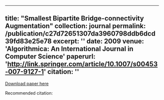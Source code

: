 
---
title: "Smallest Bipartite Bridge-connectivity Augmentation"
collection: journal
permalink: /publication/c27d72651307da3960798ddb6dcd39fd83e25e78
excerpt: ''
date: 2009
venue: 'Algorithmica: An International Journal in Computer Science'
paperurl: 'http://link.springer.com/article/10.1007/s00453-007-9127-1'
citation: ''
---


[Download paper here](http://link.springer.com/article/10.1007/s00453-007-9127-1)

Recommended citation: 
